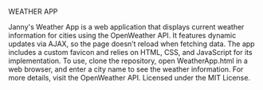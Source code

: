 WEATHER APP

Janny's Weather App is a web application that displays current weather information for cities using the OpenWeather API. It features dynamic updates via AJAX, so the page doesn’t reload when fetching data. The app includes a custom favicon and relies on HTML, CSS, and JavaScript for its implementation. To use, clone the repository, open WeatherApp.html in a web browser, and enter a city name to see the weather information. For more details, visit the OpenWeather API. Licensed under the MIT License.

